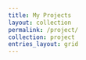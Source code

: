 ```yaml
---
title: My Projects
layout: collection
permalink: /project/
collection: project
entries_layout: grid
---
```

